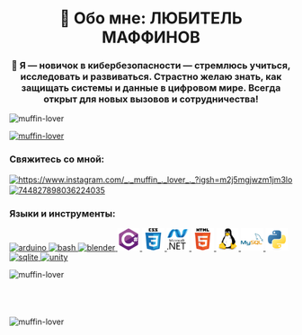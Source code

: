 <h1 align="center">💫 Обо мне: ЛЮБИТЕЛЬ МАФФИНОВ</h1>
<h3 align="center">🚀 Я — новичок в кибербезопасности — стремлюсь учиться, исследовать и развиваться. Страстно желаю знать, как защищать системы и данные в цифровом мире. Всегда открыт для новых вызовов и сотрудничества!</h3>

<p align="left"> <img src="https://komarev.com/ghpvc/?username=muffin-lover&label=Profile%20views&color=0e75b6&style=flat" alt="muffin-lover" /> </p>

<p align="left"> <a href="https://github.com/ryo-ma/github-profile-trophy"><img src="https://github-profile-trophy.vercel.app/?username=muffin-lover" alt="muffin-lover" /></a> </p>

<h3 align="left">Свяжитесь со мной:</h3>
<p align="left">
<a href="https://instagram.com/https://www.instagram.com/_._muffin_._lover_._?igsh=m2j5mgjwzm1jm3lo" target="blank"><img align="center" src="https://raw.githubusercontent.com/rahuldkjain/github-profile-readme-generator/master/src/images/icons/Social/instagram.svg" alt="https://www.instagram.com/_._muffin_._lover_._?igsh=m2j5mgjwzm1jm3lo" height="30" width="40" /></a>
<a href="https://discord.gg/744827898036224035" target="blank"><img align="center" src="https://raw.githubusercontent.com/rahuldkjain/github-profile-readme-generator/master/src/images/icons/Social/discord.svg" alt="744827898036224035" height="30" width="40" /></a>
</p>

<h3 align="left">Языки и инструменты:</h3>
<p align="left"> <a href="https://www.arduino.cc/" target="_blank" rel="noreferrer"> <img src="https://cdn.worldvectorlogo.com/logos/arduino-1.svg" alt="arduino" width="40" height="40"/> </a> <a href="https://www.gnu.org/software/bash/" target="_blank" rel="noreferrer"> <img src="https://www.vectorlogo.zone/logos/gnu_bash/gnu_bash-icon.svg" alt="bash" width="40" height="40"/> </a> <a href="https://www.blender.org/" target="_blank" rel="noreferrer"> <img src="https://download.blender.org/branding/community/blender_community_badge_white.svg" alt="blender" width="40" height="40"/> </a> <a href="https://www.w3schools.com/cs/" target="_blank" rel="noreferrer"> <img src="https://raw.githubusercontent.com/devicons/devicon/master/icons/csharp/csharp-original.svg" alt="csharp" width="40" height="40"/> </a> <a href="https://www.w3schools.com/css/" target="_blank" rel="noreferrer"> <img src="https://raw.githubusercontent.com/devicons/devicon/master/icons/css3/css3-original-wordmark.svg" alt="css3" width="40" height="40"/> </a> <a href="https://dotnet.microsoft.com/" target="_blank" rel="noreferrer"> <img src="https://raw.githubusercontent.com/devicons/devicon/master/icons/dot-net/dot-net-original-wordmark.svg" alt="dotnet" width="40" height="40"/> </a> <a href="https://www.w3.org/html/" target="_blank" rel="noreferrer"> <img src="https://raw.githubusercontent.com/devicons/devicon/master/icons/html5/html5-original-wordmark.svg" alt="html5" width="40" height="40"/> </a> <a href="https://www.linux.org/" target="_blank" rel="noreferrer"> <img src="https://raw.githubusercontent.com/devicons/devicon/master/icons/linux/linux-original.svg" alt="linux" width="40" height="40"/> </a> <a href="https://www.mysql.com/" target="_blank" rel="noreferrer"> <img src="https://raw.githubusercontent.com/devicons/devicon/master/icons/mysql/mysql-original-wordmark.svg" alt="mysql" width="40" height="40"/> </a> <a href="https://www.python.org" target="_blank" rel="noreferrer"> <img src="https://raw.githubusercontent.com/devicons/devicon/master/icons/python/python-original.svg" alt="python" width="40" height="40"/> </a> <a href="https://www.sqlite.org/" target="_blank" rel="noreferrer"> <img src="https://www.vectorlogo.zone/logos/sqlite/sqlite-icon.svg" alt="sqlite" width="40" height="40"/> </a> <a href="https://unity.com/" target="_blank" rel="noreferrer"> <img src="https://www.vectorlogo.zone/logos/unity3d/unity3d-icon.svg" alt="unity" width="40" height="40"/> </a> </p>

<img align="left"
     src="https://github-readme-stats.vercel.app/api/top-langs/?username=muffin-lover&show_icons=true&locale=ru&layout=compact&langs_count=10&hide=html,css"
     alt="muffin-lover" />
<br>
<br>
<br>
<br>
</p> <p> <img align="center" src="https://github-readme-stats.vercel.app/api?username=muffin-lover&show_icons=true&locale=ru" alt="muffin-lover" /></p> <p>
